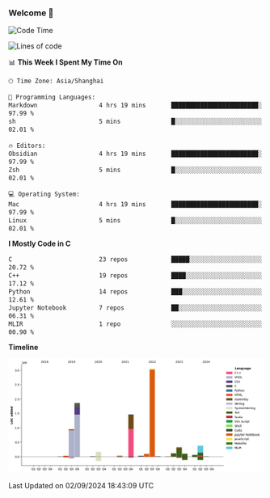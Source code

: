 ### Welcome 👋

<!--START_SECTION:waka-->
![Code Time](http://img.shields.io/badge/Code%20Time-1%2C548%20hrs%201%20min-blue)

![Lines of code](https://img.shields.io/badge/From%20Hello%20World%20I%27ve%20Written-8.7%20million%20lines%20of%20code-blue)

📊 **This Week I Spent My Time On** 

```text
🕑︎ Time Zone: Asia/Shanghai

💬 Programming Languages: 
Markdown                 4 hrs 19 mins       ████████████████████████░   97.99 % 
sh                       5 mins              █░░░░░░░░░░░░░░░░░░░░░░░░   02.01 % 

🔥 Editors: 
Obsidian                 4 hrs 19 mins       ████████████████████████░   97.99 % 
Zsh                      5 mins              █░░░░░░░░░░░░░░░░░░░░░░░░   02.01 % 

💻 Operating System: 
Mac                      4 hrs 19 mins       ████████████████████████░   97.99 % 
Linux                    5 mins              █░░░░░░░░░░░░░░░░░░░░░░░░   02.01 % 
```

**I Mostly Code in C** 

```text
C                        23 repos            █████░░░░░░░░░░░░░░░░░░░░   20.72 % 
C++                      19 repos            ████░░░░░░░░░░░░░░░░░░░░░   17.12 % 
Python                   14 repos            ███░░░░░░░░░░░░░░░░░░░░░░   12.61 % 
Jupyter Notebook         7 repos             ██░░░░░░░░░░░░░░░░░░░░░░░   06.31 % 
MLIR                     1 repo              ░░░░░░░░░░░░░░░░░░░░░░░░░   00.90 % 
```



**Timeline**

![Lines of Code chart](https://raw.githubusercontent.com/Bohan-hu/Bohan-hu/master/assets/bar_graph.png)


 Last Updated on 02/09/2024 18:43:09 UTC
<!--END_SECTION:waka-->



